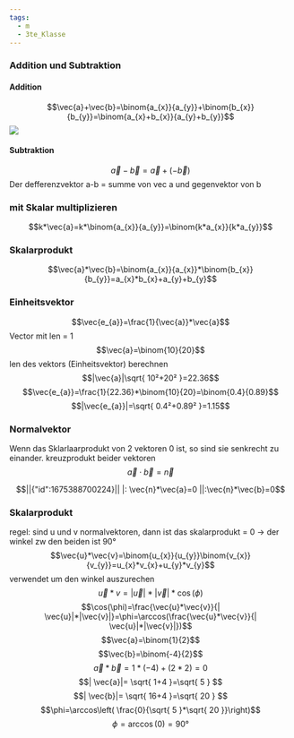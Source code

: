 ```yaml
---
tags:
  - m
  - 3te_Klasse
---
```

### Addition und Subtraktion
#### Addition
$$\vec{a}+\vec{b}=\binom{a_{x}}{a_{y}}+\binom{b_{x}}{b_{y}}=\binom{a_{x}+b_{x}}{a_{y}+b_{y}}$$
![](https://i.imgur.com/TDfYmjz.png)
#### Subtraktion
$$\vec{a}-\vec{b}=\vec{a}+(-\vec{b})$$
Der defferenzvektor a-b = summe von vec a und gegenvektor von b
### mit Skalar multiplizieren
$$k*\vec{a}=k*\binom{a_{x}}{a_{y}}=\binom{k*a_{x}}{k*a_{y}}$$
### Skalarprodukt
$$\vec{a}*\vec{b}=\binom{a_{x}}{a_{x}}*\binom{b_{x}}{b_{y}}=a_{x}*b_{x}+a_{y}+b_{y}$$
### Einheitsvektor
$$\vec{e_{a}}=\frac{1}{\vec{a}}*\vec{a}$$
Vector mit len = 1
$$\vec{a}=\binom{10}{20}$$
len des vektors (Einheitsvektor) berechnen
$$|\vec{a}|\sqrt{ 10²+20² }=22.36$$
$$\vec{e_{a}}=\frac{1}{22.36}*\binom{10}{20}=\binom{0.4}{0.89}$$
$$|\vec{e_{a}}|=\sqrt{ 0.4²+0.89² }=1.15$$
### Normalvektor
Wenn das Sklarlaarprodukt von 2 vektoren 0 ist, so sind sie senkrecht zu einander.
kreuzprodukt beider vektoren
$$\vec{a}\cdot \vec{b}=\vec{n}$$
```math
||{"id":1675388700224}||

|: \vec{n}*\vec{a}=0
||:\vec{n}*\vec{b}=0
```
### Skalarprodukt
regel: sind u und v normalvektoren, dann ist das skalarprodukt = 0 → der winkel zw den beiden ist 90°
$$\vec{u}*\vec{v}=\binom{u_{x}}{u_{y}}\binom{v_{x}}{v_{y}}=u_{x}*v_{x}+u_{y}*v_{y}$$
verwendet um den winkel auszurechen
$$\vec{u}*v=|\vec{u}|*| \vec{v}|*\cos(\phi)$$
$$\cos(\phi)=\frac{\vec{u}*\vec{v}}{| \vec{u}|*|\vec{v}|}=\phi=\arccos(\frac{\vec{u}*\vec{v}}{| \vec{u}|*|\vec{v}|})$$
$$\vec{a}=\binom{1}{2}$$
$$\vec{b}=\binom{-4}{2}$$
$$\vec{a}*\vec{b}=1*(-4)+(2*2)=0$$
$$| \vec{a}|= \sqrt{ 1+4 }=\sqrt{ 5 } $$
$$| \vec{b}|= \sqrt{ 16+4 }=\sqrt{ 20 } $$
$$\phi=\arccos\left( \frac{0}{\sqrt{ 5 }*\sqrt{ 20 }}\right)$$
$$\phi=\arccos(0)=90°$$